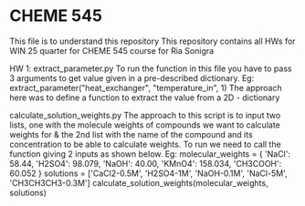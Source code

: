 # CHEME 545
This file is to understand this repository
This repository contains all HWs for WIN 25 quarter for CHEME 545 course for Ria Sonigra

HW 1:
extract_parameter.py
To run the function in this file you have to pass 3 arguments to get value given in a pre-described dictionary. 
Eg: extract_parameter("heat_exchanger", "temperature_in", 1)
The approach here was to define a function to extract the value from a 2D - dictionary


calculate_solution_weights.py
The approach to this script is to input two lists, one with the molecule weights of compounds we want to calculate weights for & the 2nd list with the name of the compound and its concentration to be able to calculate weights. To run we need to call the function giving 2 inputs as shown below. 
Eg: molecular_weights = {
    'NaCl': 58.44,
    'H2SO4': 98.079,
    'NaOH': 40.00,
    'KMnO4': 158.034,
    'CH3COOH': 60.052
}
solutions = ['CaCl2-0.5M', 'H2SO4-1M', 'NaOH-0.1M', 'NaCl-5M', 'CH3CH3CH3-0.3M']
calculate_solution_weights(molecular_weights, solutions)
